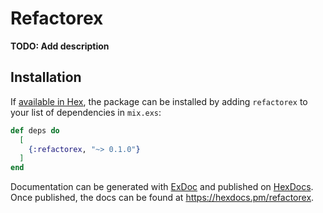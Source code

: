 # Refactorex

**TODO: Add description**

## Installation

If [available in Hex](https://hex.pm/docs/publish), the package can be installed
by adding `refactorex` to your list of dependencies in `mix.exs`:

```elixir
def deps do
  [
    {:refactorex, "~> 0.1.0"}
  ]
end
```

Documentation can be generated with [ExDoc](https://github.com/elixir-lang/ex_doc)
and published on [HexDocs](https://hexdocs.pm). Once published, the docs can
be found at <https://hexdocs.pm/refactorex>.

